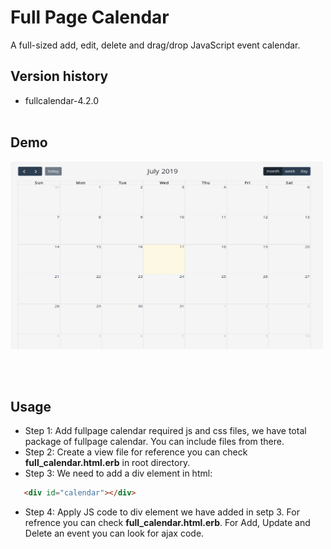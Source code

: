 # Full Page Calendar
A full-sized add, edit, delete and drag/drop JavaScript event calendar.

## Version history
 - fullcalendar-4.2.0
 <br/><br/>
 ## Demo
 
<img src="fullcalendar-4.2.0/calendar.gif" width="500" height="300">

<br/><br/>
## Usage
 - Step 1: Add fullpage calendar required js and css files, we have total package of fullpage calendar. You can include files from there.
 - Step 2: Create a view file for reference you can check **full_calendar.html.erb** in root directory.
 - Step 3: We need to add a div element in html:<br/>
 
 ```html
    <div id="calendar"></div>	
 ```
 - Step 4: Apply JS code to div element we have added in setp 3. For refrence you can check **full_calendar.html.erb**. For Add, Update and Delete an event you can look for ajax code.
 
 
 

